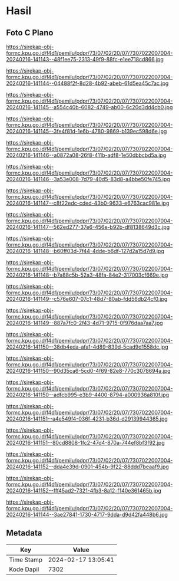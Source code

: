 # Hasil

## Foto C Plano

https://sirekap-obj-formc.kpu.go.id/f4d1/pemilu/pdpr/73/07/02/20/07/7307022007004-20240216-141143--48f1ee75-2313-49f9-88fc-e1ee718cd866.jpg

https://sirekap-obj-formc.kpu.go.id/f4d1/pemilu/pdpr/73/07/02/20/07/7307022007004-20240216-141144--04488f2f-8d28-4b92-abeb-61d5ea45c7ac.jpg

https://sirekap-obj-formc.kpu.go.id/f4d1/pemilu/pdpr/73/07/02/20/07/7307022007004-20240216-141145--a554c40b-6082-4749-ab00-6c20d3dd4cb0.jpg

https://sirekap-obj-formc.kpu.go.id/f4d1/pemilu/pdpr/73/07/02/20/07/7307022007004-20240216-141145--3fe4f81d-1e6b-4780-9869-b139ec598d6e.jpg

https://sirekap-obj-formc.kpu.go.id/f4d1/pemilu/pdpr/73/07/02/20/07/7307022007004-20240216-141146--a0872a08-26f8-411b-adf8-1e50dbbcbd5a.jpg

https://sirekap-obj-formc.kpu.go.id/f4d1/pemilu/pdpr/73/07/02/20/07/7307022007004-20240216-141146--3a53e008-7d79-40d5-83d8-a4bbe50fe745.jpg

https://sirekap-obj-formc.kpu.go.id/f4d1/pemilu/pdpr/73/07/02/20/07/7307022007004-20240216-141147--c8f22edc-cded-43b0-9633-e6763cac981e.jpg

https://sirekap-obj-formc.kpu.go.id/f4d1/pemilu/pdpr/73/07/02/20/07/7307022007004-20240216-141147--562ed277-37e6-456e-b92b-df8138649d3c.jpg

https://sirekap-obj-formc.kpu.go.id/f4d1/pemilu/pdpr/73/07/02/20/07/7307022007004-20240216-141148--b60ff03d-7f44-4dde-b6df-127d2a15d7d9.jpg

https://sirekap-obj-formc.kpu.go.id/f4d1/pemilu/pdpr/73/07/02/20/07/7307022007004-20240216-141148--b7a88c5b-52a3-48fa-84e2-317003cf669e.jpg

https://sirekap-obj-formc.kpu.go.id/f4d1/pemilu/pdpr/73/07/02/20/07/7307022007004-20240216-141149--c576e607-07c1-48d7-80ab-fdd56db24cf0.jpg

https://sirekap-obj-formc.kpu.go.id/f4d1/pemilu/pdpr/73/07/02/20/07/7307022007004-20240216-141149--887a7fc0-2f43-4d71-9715-0f976daa7aa7.jpg

https://sirekap-obj-formc.kpu.go.id/f4d1/pemilu/pdpr/73/07/02/20/07/7307022007004-20240216-141150--38db4eda-afa1-4d89-839d-5cad9d1558dc.jpg

https://sirekap-obj-formc.kpu.go.id/f4d1/pemilu/pdpr/73/07/02/20/07/7307022007004-20240216-141150--90d35ca6-5cd0-4f69-82e8-770c3078694a.jpg

https://sirekap-obj-formc.kpu.go.id/f4d1/pemilu/pdpr/73/07/02/20/07/7307022007004-20240216-141150--adfcb995-e3b9-4400-8794-a000936a810f.jpg

https://sirekap-obj-formc.kpu.go.id/f4d1/pemilu/pdpr/73/07/02/20/07/7307022007004-20240216-141151--a4e549f4-036f-4231-b36d-d29139944365.jpg

https://sirekap-obj-formc.kpu.go.id/f4d1/pemilu/pdpr/73/07/02/20/07/7307022007004-20240216-141151--80cd8808-1fc2-47d4-870a-744ef8bf3f92.jpg

https://sirekap-obj-formc.kpu.go.id/f4d1/pemilu/pdpr/73/07/02/20/07/7307022007004-20240216-141152--dda4e39d-0901-454b-9f22-88ddd7beaaf9.jpg

https://sirekap-obj-formc.kpu.go.id/f4d1/pemilu/pdpr/73/07/02/20/07/7307022007004-20240216-141152--fff45ad2-7321-4fb3-8a12-f140e361465b.jpg

https://sirekap-obj-formc.kpu.go.id/f4d1/pemilu/pdpr/73/07/02/20/07/7307022007004-20240216-141144--3ae27841-1730-4717-9dda-d9d42fa448b6.jpg


## Metadata

| Key        | Value               |
| ---------- | ------------------- |
| Time Stamp | 2024-02-17 13:05:41 |
| Kode Dapil | 7302                |



